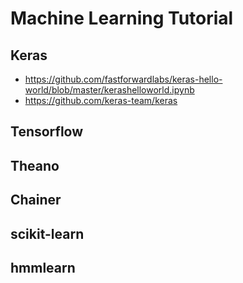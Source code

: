 # Machine Learning Tutorial



## Keras
* https://github.com/fastforwardlabs/keras-hello-world/blob/master/kerashelloworld.ipynb
* https://github.com/keras-team/keras

## Tensorflow

## Theano

## Chainer

## scikit-learn

## hmmlearn

